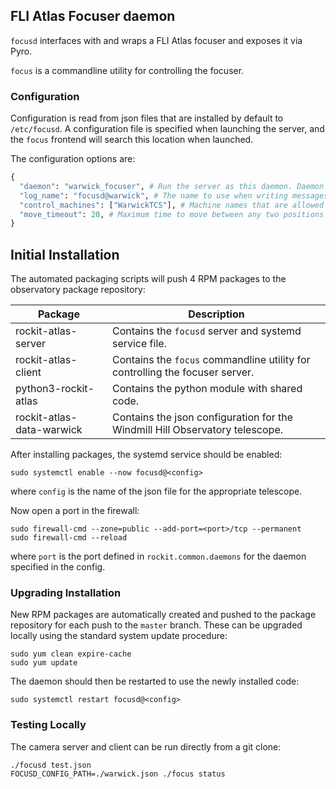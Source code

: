 ## FLI Atlas Focuser daemon

`focusd` interfaces with and wraps a FLI Atlas focuser and exposes it via Pyro.

`focus` is a commandline utility for controlling the focuser.

### Configuration

Configuration is read from json files that are installed by default to `/etc/focusd`.
A configuration file is specified when launching the server, and the `focus` frontend will search this location when launched.

The configuration options are:
```python
{
  "daemon": "warwick_focuser", # Run the server as this daemon. Daemon types are registered in `rockit.common.daemons`.
  "log_name": "focusd@warwick", # The name to use when writing messages to the observatory log.
  "control_machines": ["WarwickTCS"], # Machine names that are allowed to control (rather than just query) state. Machine names are registered in `rockit.common.IP`.
  "move_timeout": 20, # Maximum time to move between any two positions
}

```
## Initial Installation

The automated packaging scripts will push 4 RPM packages to the observatory package repository:

| Package                   | Description                                                                  |
|---------------------------|------------------------------------------------------------------------------|
| rockit-atlas-server       | Contains the `focusd` server and systemd service file.                       |
| rockit-atlas-client       | Contains the `focus` commandline utility for controlling the focuser server. |
| python3-rockit-atlas      | Contains the python module with shared code.                                 |
| rockit-atlas-data-warwick | Contains the json configuration for the Windmill Hill Observatory telescope. |

After installing packages, the systemd service should be enabled:

```
sudo systemctl enable --now focusd@<config>
```

where `config` is the name of the json file for the appropriate telescope.

Now open a port in the firewall:
```
sudo firewall-cmd --zone=public --add-port=<port>/tcp --permanent
sudo firewall-cmd --reload
```
where `port` is the port defined in `rockit.common.daemons` for the daemon specified in the config.

### Upgrading Installation

New RPM packages are automatically created and pushed to the package repository for each push to the `master` branch.
These can be upgraded locally using the standard system update procedure:
```
sudo yum clean expire-cache
sudo yum update
```

The daemon should then be restarted to use the newly installed code:
```
sudo systemctl restart focusd@<config>
```

### Testing Locally

The camera server and client can be run directly from a git clone:
```
./focusd test.json
FOCUSD_CONFIG_PATH=./warwick.json ./focus status
```
